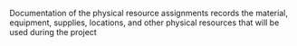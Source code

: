Documentation of the physical resource assignments records the material, equipment, supplies, locations, and other 
physical resources that will be used during the project
